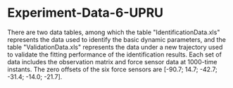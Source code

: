 # Experiment-Data-6-UPRU
There are two data tables, among which the table "IdentificationData.xls" represents the data used to identify the basic dynamic parameters, and the table "ValidationData.xls" represents the data under a new trajectory used to validate the fitting performance of the identification results. 
Each set of data includes the observation matrix and force sensor data at 1000-time instants. 
The zero offsets of the six force sensors are [-90.7; 14.7; -42.7; -31.4; -14.0; -21.7].

